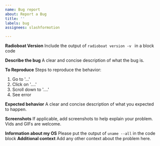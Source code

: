 ```yaml
---
name: Bug report
about: Report a Bug
title: ''
labels: bug
assignees: slashformotion

---
```


**Radioboat Version**
Include the output of `radioboat version -v ` in a block code

**Describe the bug**
A clear and concise description of what the bug is.

**To Reproduce**
Steps to reproduce the behavior:
1. Go to '...'
2. Click on '....'
3. Scroll down to '....'
4. See error

**Expected behavior**
A clear and concise description of what you expected to happen.

**Screenshots**
If applicable, add screenshots to help explain your problem. 
Vids and GIFs are welcome.

**Information about my OS**
Please put the output of `uname --all` in the code block
**Additional context**
Add any other context about the problem here.
